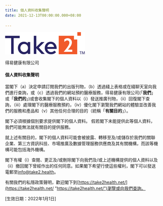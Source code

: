 ```yaml
---
title: 個人資料收集聲明
date: 2021-12-13T00:00:00.000+08:00

---
```

![](../images/picture1.png)

得易健康有限公司

#### **個人資料收集聲明**

當閣下（a）決定申請訂閲我們的出版刊物，（b）透過綫上表格或在綫聊天室向我們進行查詢，或（c）透過我們的網站預約醫療服務，得易健康有限公司(「**我們**」或「**我們的**」)或會收集閣下的個人資料以（i）發送推廣刊物，（ii）回復閣下查詢，（iii）處理閣下的醫療服務預約，（iv）優化閣下瀏覽我們網站的體驗並改善我們的服務和產品和（v）其他任何合理的目的（統稱「**有關目的**」）。

閣下必須根據個別要求提供閣下的個人資料。 假若閣下未能提供此等個人資料，我們可能無法就有關目的提供服務。

就上述有關目的，閣下的個人資料可能會被披露、轉移至及/或儲存於我們的關聯企業、第三方資訊科技、市場推廣及數據管理服務供應商及其有關機構，而該等機構可能包括海外機構。

閣下有權（i）查閱、更正及/或刪除閣下向我們及/或上述機構提供的個人資料以及（ii）撤回閣下曾經作出的任何同意。如果閣下希望行使這些權利，閣下可以發送電郵至[info@take2.health](mailto:info@take2.health)。

有關我們的私隱政策聲明，歡迎閣下到[https://take2health.net/](https://take2health.net/ "https://take2health.net/")瀏覽或向我們查詢。

\[生效日期：2022年1月1日\]